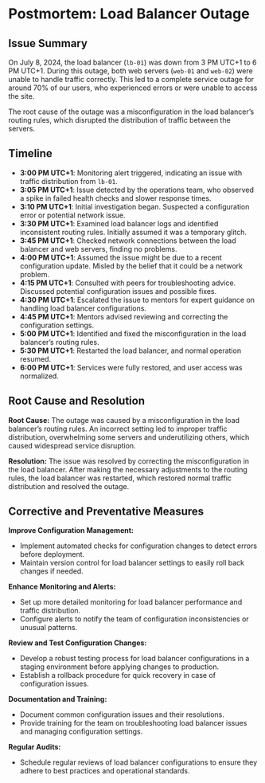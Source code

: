 # Postmortem: Load Balancer Outage

## Issue Summary

On July 8, 2024, the load balancer (`lb-01`) was down from 3 PM UTC+1 to 6 PM UTC+1. During this outage, both web servers (`web-01` and `web-02`) were unable to handle traffic correctly. This led to a complete service outage for around 70% of our users, who experienced errors or were unable to access the site.

The root cause of the outage was a misconfiguration in the load balancer’s routing rules, which disrupted the distribution of traffic between the servers.

## Timeline

- **3:00 PM UTC+1**: Monitoring alert triggered, indicating an issue with traffic distribution from `lb-01`.
- **3:05 PM UTC+1**: Issue detected by the operations team, who observed a spike in failed health checks and slower response times.
- **3:10 PM UTC+1**: Initial investigation began. Suspected a configuration error or potential network issue.
- **3:30 PM UTC+1**: Examined load balancer logs and identified inconsistent routing rules. Initially assumed it was a temporary glitch.
- **3:45 PM UTC+1**: Checked network connections between the load balancer and web servers, finding no problems.
- **4:00 PM UTC+1**: Assumed the issue might be due to a recent configuration update. Misled by the belief that it could be a network problem.
- **4:15 PM UTC+1**: Consulted with peers for troubleshooting advice. Discussed potential configuration issues and possible fixes.
- **4:30 PM UTC+1**: Escalated the issue to mentors for expert guidance on handling load balancer configurations.
- **4:45 PM UTC+1**: Mentors advised reviewing and correcting the configuration settings.
- **5:00 PM UTC+1**: Identified and fixed the misconfiguration in the load balancer’s routing rules.
- **5:30 PM UTC+1**: Restarted the load balancer, and normal operation resumed.
- **6:00 PM UTC+1**: Services were fully restored, and user access was normalized.

## Root Cause and Resolution

**Root Cause:** The outage was caused by a misconfiguration in the load balancer’s routing rules. An incorrect setting led to improper traffic distribution, overwhelming some servers and underutilizing others, which caused widespread service disruption.

**Resolution:** The issue was resolved by correcting the misconfiguration in the load balancer. After making the necessary adjustments to the routing rules, the load balancer was restarted, which restored normal traffic distribution and resolved the outage.

## Corrective and Preventative Measures

**Improve Configuration Management:**

- Implement automated checks for configuration changes to detect errors before deployment.
- Maintain version control for load balancer settings to easily roll back changes if needed.

**Enhance Monitoring and Alerts:**

- Set up more detailed monitoring for load balancer performance and traffic distribution.
- Configure alerts to notify the team of configuration inconsistencies or unusual patterns.

**Review and Test Configuration Changes:**

- Develop a robust testing process for load balancer configurations in a staging environment before applying changes to production.
- Establish a rollback procedure for quick recovery in case of configuration issues.

**Documentation and Training:**

- Document common configuration issues and their resolutions.
- Provide training for the team on troubleshooting load balancer issues and managing configuration settings.

**Regular Audits:**

- Schedule regular reviews of load balancer configurations to ensure they adhere to best practices and operational standards.
